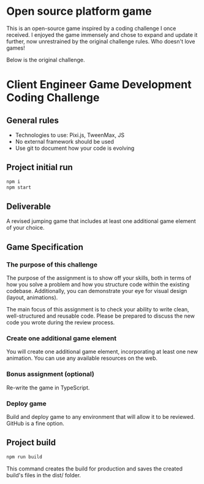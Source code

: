 # Open source platform game
This is an open-source game inspired by a coding challenge I once received. I enjoyed the game immensely and chose to expand and update it further, now unrestrained by the original challenge rules. Who doesn't love games!

Below is the original challenge.

# Client Engineer Game Development Coding Challenge

## General rules
- Technologies to use: Pixi.js, TweenMax, JS
- No external framework should be used
- Use git to document how your code is evolving

## Project initial run
  ```bash
  npm i
  npm start
  ```

## Deliverable

A revised jumping game that includes at least one additional game element of your choice. 


## Game Specification

### The purpose of this challenge

The purpose of the assignment is to show off your skills, both in terms of how you solve a problem and how you structure code within the existing codebase. Additionally, you can demonstrate your eye for visual design (layout, animations). 

The main focus of this assignment is to check your ability to write clean, well-structured and reusable code. Please be prepared to discuss the new code you wrote during the review process.

### Create one additional game element

You will create one additional game element, incorporating at least one new animation. You can use any available resources on the web.

### Bonus assignment (optional)

Re-write the game in TypeScript.

### Deploy game

Build and deploy game to any environment that will allow it to be reviewed. GitHub is a fine option.

## Project build
  ```bash
  npm run build
  ```
This command creates the build for production and saves the created build's files in the dist/ folder.

